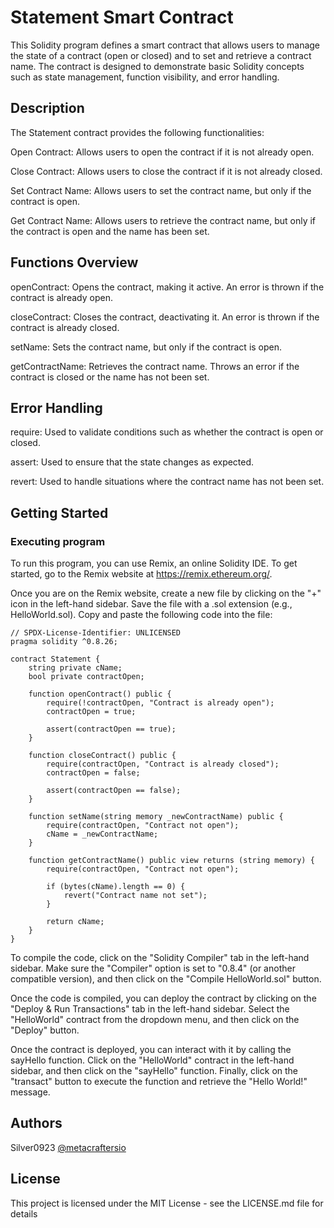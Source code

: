 # Statement Smart Contract

This Solidity program defines a smart contract that allows users to manage the state of a contract (open or closed) and to set and retrieve a contract name. The contract is designed to demonstrate basic Solidity concepts such as state management, function visibility, and error handling.

## Description

The Statement contract provides the following functionalities:

Open Contract: Allows users to open the contract if it is not already open.

Close Contract: Allows users to close the contract if it is not already closed.

Set Contract Name: Allows users to set the contract name, but only if the contract is open.

Get Contract Name: Allows users to retrieve the contract name, but only if the contract is open and the name has been set.

## Functions Overview

openContract: Opens the contract, making it active. An error is thrown if the contract is already open.

closeContract: Closes the contract, deactivating it. An error is thrown if the contract is already closed.

setName: Sets the contract name, but only if the contract is open.

getContractName: Retrieves the contract name. Throws an error if the contract is closed or the name has not been set.

## Error Handling

require: Used to validate conditions such as whether the contract is open or closed.

assert: Used to ensure that the state changes as expected.

revert: Used to handle situations where the contract name has not been set.

## Getting Started

### Executing program

To run this program, you can use Remix, an online Solidity IDE. To get started, go to the Remix website at https://remix.ethereum.org/.

Once you are on the Remix website, create a new file by clicking on the "+" icon in the left-hand sidebar. Save the file with a .sol extension (e.g., HelloWorld.sol). Copy and paste the following code into the file:

```solidity
// SPDX-License-Identifier: UNLICENSED
pragma solidity ^0.8.26;

contract Statement {
    string private cName;
    bool private contractOpen;

    function openContract() public {
        require(!contractOpen, "Contract is already open");
        contractOpen = true;

        assert(contractOpen == true);
    }

    function closeContract() public {
        require(contractOpen, "Contract is already closed");
        contractOpen = false;

        assert(contractOpen == false);
    }

    function setName(string memory _newContractName) public {
        require(contractOpen, "Contract not open");
        cName = _newContractName;
    }

    function getContractName() public view returns (string memory) {
        require(contractOpen, "Contract not open");

        if (bytes(cName).length == 0) {
            revert("Contract name not set");
        }

        return cName;
    }
}

```

To compile the code, click on the "Solidity Compiler" tab in the left-hand sidebar. Make sure the "Compiler" option is set to "0.8.4" (or another compatible version), and then click on the "Compile HelloWorld.sol" button.

Once the code is compiled, you can deploy the contract by clicking on the "Deploy & Run Transactions" tab in the left-hand sidebar. Select the "HelloWorld" contract from the dropdown menu, and then click on the "Deploy" button.

Once the contract is deployed, you can interact with it by calling the sayHello function. Click on the "HelloWorld" contract in the left-hand sidebar, and then click on the "sayHello" function. Finally, click on the "transact" button to execute the function and retrieve the "Hello World!" message.

## Authors

Silver0923 
[@metacraftersio](https://twitter.com/metacraftersio)


## License

This project is licensed under the MIT License - see the LICENSE.md file for details
